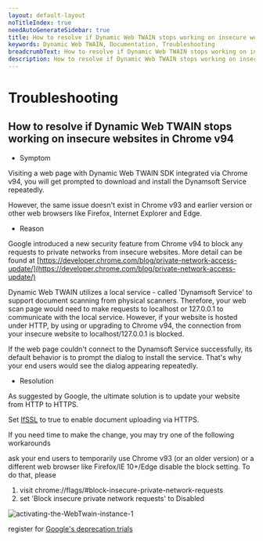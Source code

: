 ```yaml
---
layout: default-layout
noTitleIndex: true
needAutoGenerateSidebar: true
title: How to resolve if Dynamic Web TWAIN stops working on insecure websites in Chrome v94
keywords: Dynamic Web TWAIN, Documentation, Troubleshooting
breadcrumbText: How to resolve if Dynamic Web TWAIN stops working on insecure websites in Chrome v94
description: How to resolve if Dynamic Web TWAIN stops working on insecure websites in Chrome v94
---
```


# Troubleshooting

## How to resolve if Dynamic Web TWAIN stops working on insecure websites in Chrome v94

- Symptom

Visiting a web page with Dynamic Web TWAIN SDK integrated via Chrome v94, you will get prompted to download and install the Dynamsoft Service repeatedly.

However, the same issue doesn't exist in Chrome v93 and earlier version or other web browsers like Firefox, Internet Explorer and Edge.

- Reason

Google introduced a new security feature from Chrome v94 to block any requests to private networks from insecure websites. More detail can be found at [https://developer.chrome.com/blog/private-network-access-update/](https://developer.chrome.com/blog/private-network-access-update/)


Dynamic Web TWAIN utilizes a local service - called 'Dynamsoft Service' to support document scanning from physical scanners. Therefore, your web scan page would need to make requests to localhost or 127.0.0.1 to communicate with the local service. However, if your website is hosted under HTTP, by using or upgrading to Chrome v94, the connection from your insecure website to localhost/127.0.0.1 is blocked.

If the web page couldn't connect to the Dynamsoft Service successfully, its default behavior is to prompt the dialog to install the service. That's why your end users would see the dialog appearing repeatedly.

- Resolution

As suggested by Google, the ultimate solution is to update your website from HTTP to HTTPS.

Set [IfSSL](https://www.dynamsoft.com/web-twain/docs/info/api/WebTwain_IO.html?ver=latest#ifssl) to true to enable document uploading via HTTPS.

If you need time to make the change, you may try one of the following workarounds

ask your end users to temporarily use Chrome v93 (or an older version) or a different web browser like Firefox/IE 10+/Edge
disable the block setting. To do that, please

1) visit chrome://flags/#block-insecure-private-network-requests
2) set 'Block insecure private network requests' to Disabled

![activating-the-WebTwain-instance-1]({{site.assets}}imgs/block-insecure-private-network-request.png)

register for [Google's deprecation trials](https://developer.chrome.com/blog/origin-trials/#deprecation-trials)